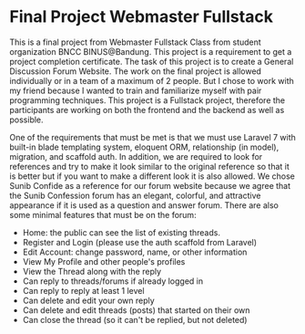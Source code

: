 # Final Project Webmaster Fullstack

This is a final project from Webmaster Fullstack Class from student organization BNCC BINUS@Bandung. This project is a requirement to get a project completion certificate. The task of this project is to create a General Discussion Forum Website. The work on the final project is allowed individually or in a team of a maximum of 2 people. But I chose to work with my friend because I wanted to train and familiarize myself with pair programming techniques. This project is a Fullstack project, therefore the participants are working on both the frontend and the backend as well as possible.

One of the requirements that must be met is that we must use Laravel 7 with built-in blade templating system, eloquent ORM, relationship (in model), migration, and scaffold auth. In addition, we are required to look for references and try to make it look similar to the original reference so that it is better but if you want to make a different look it is also allowed. We chose Sunib Confide as a reference for our forum website because we agree that the Sunib Confession forum has an elegant, colorful, and attractive appearance if it is used as a question and answer forum.
There are also some minimal features that must be on the forum:
- Home: the public can see the list of existing threads.
- Register and Login (please use the auth scaffold from Laravel)
- Edit Account: change password, name, or other information
- View My Profile and other people's profiles
- View the Thread along with the reply
- Can reply to threads/forums if already logged in
- Can reply to reply at least 1 level
- Can delete and edit your own reply
- Can delete and edit threads (posts) that started on their own
- Can close the thread (so it can't be replied, but not deleted)

